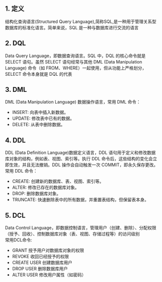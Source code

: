 ## 1. 定义
结构化查询语言(Structured Query Language),简称SQL,是一种用于管理关系型数据库的标准化语言。简单来说，SQL 是一种与数据库进行交流的语言
## 2. DQL
 Data Query Language，即数据查询语言。SQL 中，DQL 的核心命令就是 SELECT 语句。虽然 SELECT 语句经常与其他 DML (Data Manipulation Language) 命令（如 FROM、WHERE）一起使用，但从功能上严格划分，SELECT 命令本身就是 DQL 的代表
## 3. DML
DML (Data Manipulation Language) 数据操作语言，常用 DML 命令：
- INSERT: 向表中插入新数据。
- UPDATE: 修改表中已有的数据。
- DELETE: 从表中删除数据。
## 4. DDL
DDL (Data Definition Language)数据定义语言，DDL 语句用于定义和修改数据库对象的结构，例如表、视图、索引等。执行 DDL 命令后，这些结构的变化会立即生效，并且无法撤销。DDL 操作会自动触发一次 COMMIT，即永久保存更改。
常用 DDL 命令：
- CREATE: 创建新的数据库、表、视图、索引等。
- ALTER: 修改已存在的数据库对象。
- DROP: 删除数据库对象。
- TRUNCATE: 快速删除表中的所有数据，并重置表结构，但保留表本身。
## 5. DCL
Data Control Language，即数据控制语言，管理用户（创建、删除）、分配权限（授予、回收）、控制数据库对象（表、视图、存储过程等）的访问级别<br>
常用DCL命令:
- GRANT	授予用户对数据库对象的权限
- REVOKE	收回已经授予的权限
- CREATE USER	创建数据库用户
- DROP USER	删除数据库用户
- ALTER USER	修改用户属性（如密码）
